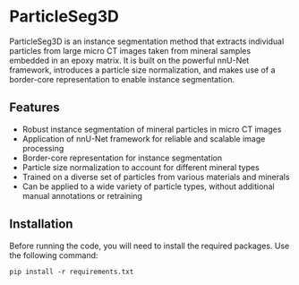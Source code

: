 # ParticleSeg3D
ParticleSeg3D is an instance segmentation method that extracts individual particles from large micro CT images taken from mineral samples embedded in an epoxy matrix. It is built on the powerful nnU-Net framework, introduces a particle size normalization, and makes use of a border-core representation to enable instance segmentation.

## Features
- Robust instance segmentation of mineral particles in micro CT images
- Application of nnU-Net framework for reliable and scalable image processing
- Border-core representation for instance segmentation
- Particle size normalization to account for different mineral types
- Trained on a diverse set of particles from various materials and minerals
- Can be applied to a wide variety of particle types, without additional manual annotations or retraining

## Installation
Before running the code, you will need to install the required packages. Use the following command:

```
pip install -r requirements.txt
```